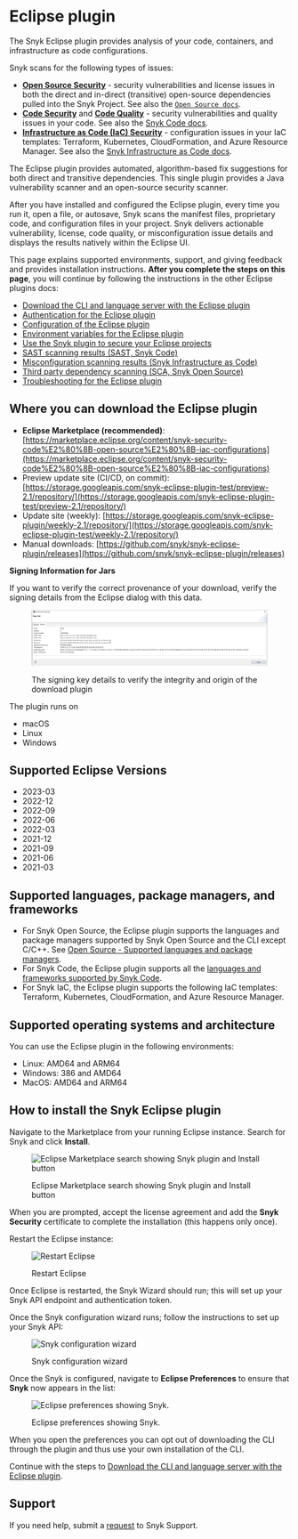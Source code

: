 # Eclipse plugin

The Snyk Eclipse plugin provides analysis of your code, containers, and infrastructure as code configurations.

Snyk scans for the following types of issues:

* [**Open Source Security**](https://snyk.io/product/open-source-security-management/) - security vulnerabilities and license issues in both the direct and in-direct (transitive) open-source dependencies pulled into the Snyk Project. See also the [`Open Source docs`](https://docs.snyk.io/products/snyk-open-source).
* [**Code Security**](https://snyk.io/product/snyk-code/) and [**Code Quality**](https://snyk.io/product/snyk-code/) - security vulnerabilities and quality issues in your code. See also the [Snyk Code docs](https://docs.snyk.io/products/snyk-code).
* [**Infrastructure as Code (IaC) Security**](https://snyk.io/product/infrastructure-as-code-security/) - configuration issues in your IaC templates: Terraform, Kubernetes, CloudFormation, and Azure Resource Manager. See also the [Snyk Infrastructure as Code docs](https://docs.snyk.io/products/snyk-infrastructure-as-code).

The Eclipse plugin provides automated, algorithm-based fix suggestions for both direct and transitive dependencies. This single plugin provides a Java vulnerability scanner and an open-source security scanner.

After you have installed and configured the Eclipse plugin, every time you run it, open a file, or autosave, Snyk scans the manifest files, proprietary code, and configuration files in your project. Snyk delivers actionable vulnerability, license, code quality, or misconfiguration issue details and displays the results natively within the Eclipse UI.

This page explains supported environments, support, and giving feedback and provides installation instructions. **After you complete the steps on this page**, you will continue by following the instructions in the other Eclipse plugins docs:

* [Download the CLI and language server with the Eclipse plugin](https://docs.snyk.io/ide-tools/eclipse-plugin/download-the-cli-and-language-server-with-the-eclipse-plugin)
* [Authentication for the Eclipse plugin](https://docs.snyk.io/ide-tools/eclipse-plugin/authentication-for-the-eclipse-plugin)
* [Configuration of the Eclipse plugin](https://docs.snyk.io/ide-tools/eclipse-plugin/configuration-of-the-eclipse-plugin)
* [Environment variables for the Eclipse plugin](https://docs.snyk.io/ide-tools/eclipse-plugin/environment-variables-for-the-eclipse-plugin)
* [Use the Snyk plugin to secure your Eclipse projects](https://docs.snyk.io/ide-tools/eclipse-plugin/use-the-snyk-plugin-to-secure-your-eclipse-projects)
* [SAST scanning results (SAST, Snyk Code)](https://docs.snyk.io/ide-tools/eclipse-plugin/sast-scanning-results-sast-snyk-code)
* [Misconfiguration scanning results (Snyk Infrastructure as Code)](https://docs.snyk.io/ide-tools/eclipse-plugin/misconfiguration-scanning-results-snyk-infrastructure-as-code)
* [Third party dependency scanning (SCA, Snyk Open Source)](https://docs.snyk.io/ide-tools/eclipse-plugin/third-party-dependency-scanning-sca-snyk-open-source)
* [Troubleshooting for the Eclipse plugin](https://docs.snyk.io/ide-tools/eclipse-plugin/troubleshooting-for-the-eclipse-plugin)

## Where you can download the Eclipse plugin

* **Eclipse Marketplace (recommended)**: [https://marketplace.eclipse.org/content/snyk-security-code%E2%80%8B-open-source%E2%80%8B-iac-configurations](https://marketplace.eclipse.org/content/snyk-security-code%E2%80%8B-open-source%E2%80%8B-iac-configurations)
* Preview update site (CI/CD, on commit): [https://storage.googleapis.com/snyk-eclipse-plugin-test/preview-2.1/repository/](https://storage.googleapis.com/snyk-eclipse-plugin-test/preview-2.1/repository/)
* Update site (weekly): [https://storage.googleapis.com/snyk-eclipse-plugin/weekly-2.1/repository/](https://storage.googleapis.com/snyk-eclipse-plugin-test/weekly-2.1/repository/)
* Manual downloads: [https://github.com/snyk/snyk-eclipse-plugin/releases](https://github.com/snyk/snyk-eclipse-plugin/releases)

**Signing Information for Jars**

If you want to verify the correct provenance of your download, verify the signing details from the Eclipse dialog with this data.

<figure><img src="../../../.gitbook/assets/image (219).png" alt="The signing key details to verify the integrity and origin of the download plugin"><figcaption><p>The signing key details to verify the integrity and origin of the download plugin</p></figcaption></figure>

The plugin runs on

* macOS
* Linux
* Windows

## Supported Eclipse Versions

* 2023-03
* 2022-12
* 2022-09
* 2022-06
* 2022-03
* 2021-12
* 2021-09
* 2021-06
* 2021-03

## Supported languages, package managers, and frameworks

* For Snyk Open Source, the Eclipse plugin supports the languages and package managers supported by Snyk Open Source and the CLI except C/C++. See [Open Source - Supported languages and package managers](https://docs.snyk.io/products/snyk-open-source/language-and-package-manager-support).
* For Snyk Code, the Eclipse plugin supports all the [languages and frameworks supported by Snyk Code](https://docs.snyk.io/products/snyk-code/snyk-code-language-and-framework-support#language-support-with-snyk-code-ai-engine).
* For Snyk IaC, the Eclipse plugin supports the following IaC templates: Terraform, Kubernetes, CloudFormation, and Azure Resource Manager.

## Supported operating systems and architecture

You can use the Eclipse plugin in the following environments:

* Linux: AMD64 and ARM64
* Windows: 386 and AMD64
* MacOS: AMD64 and ARM64

## How to install the Snyk Eclipse plugin

Navigate to the Marketplace from your running Eclipse instance. Search for Snyk and click **Install**.

<figure><img src="../../../.gitbook/assets/Screenshot 2022-05-17 at 16.29.29.png" alt="Eclipse Marketplace search showing Snyk plugin and Install button"><figcaption><p>Eclipse Marketplace search showing Snyk plugin and Install button</p></figcaption></figure>

When you are prompted, accept the license agreement and add the **Snyk Security** certificate to complete the installation (this happens only once).

Restart the Eclipse instance:

<figure><img src="../../../.gitbook/assets/Screenshot 2022-05-13 at 09.16.37.png" alt="Restart Eclipse"><figcaption><p>Restart Eclipse</p></figcaption></figure>

Once Eclipse is restarted, the Snyk Wizard should run; this will set up your Snyk API endpoint and authentication token.

Once the Snyk configuration wizard runs; follow the instructions to set up your Snyk API:

<figure><img src="../../../.gitbook/assets/eclipseSnykWizard (1).png" alt="Snyk configuration wizard"><figcaption><p>Snyk configuration wizard</p></figcaption></figure>

Once the Snyk is configured, navigate to **Eclipse Preferences** to ensure that **Snyk** now appears in the list:

<figure><img src="../../../.gitbook/assets/Screenshot 2022-05-17 at 16.36.07.png" alt="Eclipse preferences showing Snyk."><figcaption><p>Eclipse preferences showing Snyk.</p></figcaption></figure>

When you open the preferences you can opt out of downloading the CLI through the plugin and thus use your own installation of the CLI.

Continue with the steps to [Download the CLI and language server with the Eclipse plugin](https://docs.snyk.io/ide-tools/eclipse-plugin/download-the-cli-and-language-server-with-the-eclipse-plugin).

## Support

If you need help, submit a [request](https://support.snyk.io/hc/en-us/requests/new) to Snyk Support.
